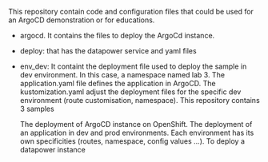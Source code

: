 This repository contain code and configuration files that could be used for an ArgoCD demonstration or for educations.

- argocd. It contains the files to deploy the ArgoCd instance.
- deploy: that has the datapower service and yaml files
- env_dev: It containt the deployment file used to deploy the sample in dev environment. In this case, a namespace named lab 3. The application.yaml file defines the application in ArgoCD. The kustomization.yaml adjust the deployment files for the specific dev environment (route customisation, namespace).
    This repository contains 3 samples

    The deployment of ArgoCD instance on OpenShift.
    The deployment of an application in dev and prod environments. Each environment has its own specificities (routes, namespace, config values ...).
    To deploy a datapower instance